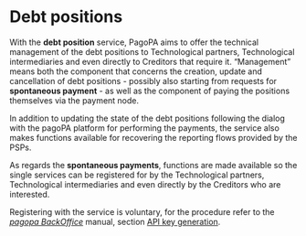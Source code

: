 # Debt positions

With the **debt position** service, PagoPA aims to offer the technical management of the debt positions to Technological partners, Technological intermediaries and even directly to Creditors that require it. “Management” means both the component that concerns the creation, update and cancellation of debt positions - possibly also starting from requests for **spontaneous payment** - as well as the component of paying the positions themselves via the payment node.

In addition to updating the state of the debt positions following the dialog with the pagoPA platform for performing the payments, the service also makes functions available for recovering the reporting flows provided by the PSPs.

As regards the **spontaneous payments**, functions are made available so the single services can be registered for by the Technological partners, Technological intermediaries and even directly by the Creditors who are interested.

Registering with the service is voluntary, for the procedure refer to the [_pagopa BackOffice_](https://docs.pagopa.it/manuale-back-office-pagopa) manual, section [API key generation](https://docs.pagopa.it/manuale-back-office-pagopa/manuale-operativo-back-office-pagopa-creditor/funzionalita/generazione-api-key).
